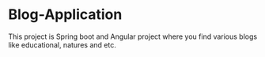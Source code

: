 # Blog-Application
This project is Spring boot and Angular project where you find various blogs like educational, natures and etc.
